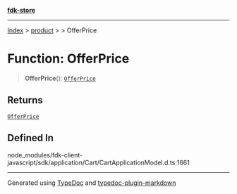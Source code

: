 [**fdk-store**](../../../README.md)
***

[Index](../../../API.md) > [product](../../README.md) > [<internal>](../README.md) > OfferPrice

# Function: OfferPrice

> **OfferPrice**(): [`OfferPrice`](../type-aliases/type-alias.OfferPrice.md)

## Returns

[`OfferPrice`](../type-aliases/type-alias.OfferPrice.md)

## Defined In

node\_modules/fdk-client-javascript/sdk/application/Cart/CartApplicationModel.d.ts:1661

***
Generated using [TypeDoc](https://typedoc.org/) and [typedoc-plugin-markdown](https://www.npmjs.com/package/typedoc-plugin-markdown)
